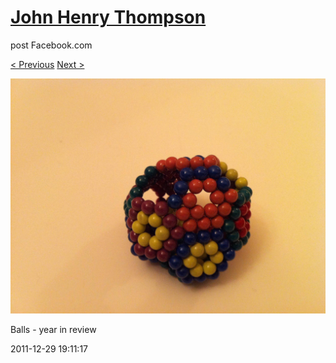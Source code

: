 # [John Henry Thompson](../README.md)
post Facebook.com

[< Previous](2011-12-29-11.md) [Next >](2011-12-29-13.md)

[![](../media/2011-12-29/Balls-year-in-review-11.jpg)](../README.md)

Balls - year in review

2011-12-29 19:11:17